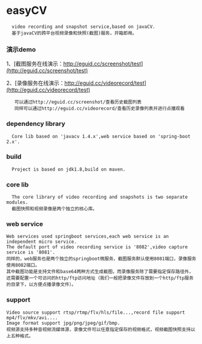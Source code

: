 # easyCV
      video recording and snapshot service,based on javaCV. 
      基于javaCV的跨平台视频录像和快照(截图)服务，开箱即用。
### 演示demo
1、[截图服务在线演示：http://eguid.cc/screenshot/test](http://eguid.cc/screenshot/test)<br />
      
2、[录像服务在线演示：http://eguid.cc/videorecord/test](http://eguid.cc/videorecord/test)<br />
       
       可以通过http://eguid.cc/screenshot/查看历史截图列表
       同样可以通过http://eguid.cc/videorecord/查看历史录像列表并进行点播观看
 
### dependency library
      Core lib based on 'javacv 1.4.x',web service based on 'spring-boot 2.x'.

### build
      Project is based on jdk1.8,build on maven.

### core lib
      The core library of video recording and snapshots is two separate modules.
      截图快照和视频录像是两个独立的核心库。

### web service
    Web services used springboot services,each web service is an independent micro service.
    The default port of video recording service is '8082',video capture service is '8081'.
    同样的，web服务也是两个独立的springboot微服务，截图服务默认使用8081端口，录像服务使用8082端口。
    其中截图功能是支持文件和base64两种方式生成截图，而录像服务除了需要指定保存路径外，还需要配置一个可访问的http/ftp访问地址（我们一般把录像文件存放到一个http/ftp服务的目录下，以方便点播录像文件）。

### support
    Video source support rtsp/rtmp/flv/hls/file...,record file support mp4/flv/mkv/avi....
    Image format support jpg/png/jpeg/gif/bmp.
    视频源支持多种音视频流媒体源，录像文件可以任意指定保存的视频格式，视频截图快照支持以上五种格式。

